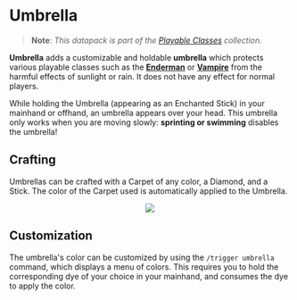 # Umbrella

> **Note**: *This datapack is part of the [Playable Classes](https://github.com/Drakonkinst/DrakonsDatapacks/wiki/Playable-Classes) collection.*

**Umbrella** adds a customizable and holdable **umbrella** which protects various playable classes such as the **[Enderman](https://github.com/Drakonkinst/DrakonsDatapacks/tree/master/datapacks/dc_enderman)** or **[Vampire](https://github.com/Drakonkinst/DrakonsDatapacks/tree/master/datapacks/dc_vampire)** from the harmful effects of sunlight or rain. It does not have any effect for normal players.

While holding the Umbrella (appearing as an Enchanted Stick) in your mainhand or offhand, an umbrella appears over your head. This umbrella only works when you are moving slowly: **sprinting or swimming** disables the umbrella!

## Crafting

Umbrellas can be crafted with a Carpet of any color, a Diamond, and a Stick. The color of the Carpet used is automatically applied to the Umbrella.

<p align="center">
  <img src="https://user-images.githubusercontent.com/11655960/230742366-598d3d00-02c5-4b92-b676-c730639105df.png">
</p>

## Customization

The umbrella's color can be customized by using the `/trigger umbrella` command, which displays a menu of colors. This requires you to hold the corresponding dye of your choice in your mainhand, and consumes the dye to apply the color.
